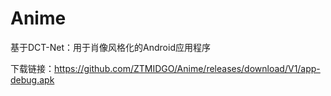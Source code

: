 # Anime

基于DCT-Net：用于肖像风格化的Android应用程序

下载链接：https://github.com/ZTMIDGO/Anime/releases/download/V1/app-debug.apk
